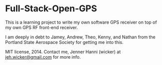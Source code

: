 Full-Stack-Open-GPS
===================

This is a learning project to write my own software GPS receiver on top of my own GPS RF front-end receiver. 

I am deeply in debt to Jamey, Andrew, Theo, Kenny, and Nathan from the Portland State Aerospace Society for getting me into this.

MIT license, 2014.
Contact me, Jenner Hanni (wicker) at jeh.wicker@gmail.com for more info.
